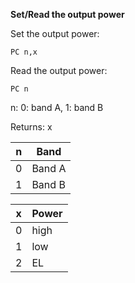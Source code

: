 __Set/Read the output power__

Set the output power:

	PC n,x

Read the output power:

	PC n
	
n: 0: band A, 1: band B

Returns: x

|n|Band|
|---|---|
|0|Band A
|1|Band B

|x|Power|
|---|---|
|0|high
|1|low
|2|EL

